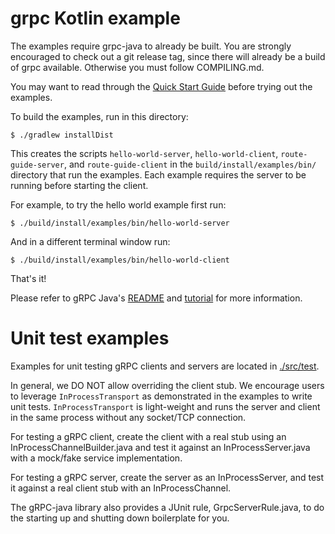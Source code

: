 grpc Kotlin example
==============================================

The examples require grpc-java to already be built. You are strongly encouraged
to check out a git release tag, since there will already be a build of grpc
available. Otherwise you must follow COMPILING.md.

You may want to read through the
[Quick Start Guide](https://grpc.io/docs/quickstart/java.html)
before trying out the examples.

To build the examples, run in this directory:

```
$ ./gradlew installDist
```

This creates the scripts `hello-world-server`, `hello-world-client`,
`route-guide-server`, and `route-guide-client` in the
`build/install/examples/bin/` directory that run the examples. Each
example requires the server to be running before starting the client.

For example, to try the hello world example first run:

```
$ ./build/install/examples/bin/hello-world-server
```

And in a different terminal window run:

```
$ ./build/install/examples/bin/hello-world-client
```

That's it!

Please refer to gRPC Java's [README](../README.md) and
[tutorial](https://grpc.io/docs/tutorials/basic/java.html) for more
information.

Unit test examples
==============================================

Examples for unit testing gRPC clients and servers are located in [./src/test](./src/test).

In general, we DO NOT allow overriding the client stub.
We encourage users to leverage `InProcessTransport` as demonstrated in the examples to
write unit tests. `InProcessTransport` is light-weight and runs the server
and client in the same process without any socket/TCP connection.

For testing a gRPC client, create the client with a real stub
using an InProcessChannelBuilder.java and test it against an InProcessServer.java
with a mock/fake service implementation.

For testing a gRPC server, create the server as an InProcessServer,
and test it against a real client stub with an InProcessChannel.

The gRPC-java library also provides a JUnit rule, GrpcServerRule.java, to do the starting
up and shutting down boilerplate for you.
